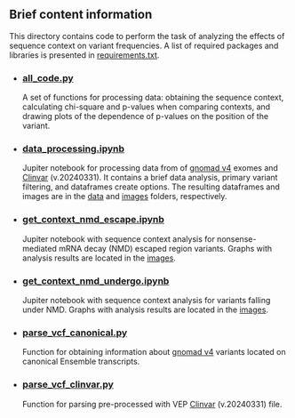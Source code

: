 ## Brief content information
This directory contains code to perform the task of analyzing the effects of sequence context on variant frequencies. A list of required packages and libraries is presented in [requirements.txt](requirements.txt).

* ### [all_code.py](all_code.py)
  A set of functions for processing data: obtaining the sequence context, calculating chi-square and p-values when comparing contexts, and drawing plots of the dependence of p-values on the position of the variant.

  
* ### [data_processing.ipynb](data_processing.ipynb)  
  Jupiter notebook for processing data from of [gnomad v4](https://gnomad.broadinstitute.org/downloads#v4) exomes and [Clinvar](https://ftp.ncbi.nlm.nih.gov/pub/clinvar/vcf_GRCh38/) (v.20240331). It contains a brief data analysis, primary variant filtering, and dataframes create options. The resulting dataframes and images are in the [data](data) and [images](images) folders, respectively.

  
* ### [get_context_nmd_escape.ipynb](get_context_nmd_escape.ipynb)  
  Jupiter notebook with sequence context analysis for nonsense-mediated mRNA decay (NMD) escaped region variants. Graphs with analysis results are located in the [images](images). 

  
* ### [get_context_nmd_undergo.ipynb](get_context_nmd_undergo.ipynb)  
  Jupiter notebook with sequence context analysis for variants falling under NMD. Graphs with analysis results are located in the [images](images).  

  
* ### [parse_vcf_canonical.py](parse_vcf_canonical.py)  
  Function for obtaining information about [gnomad v4](https://gnomad.broadinstitute.org/downloads#v4) variants located on canonical Ensemble transcripts.

  
* ### [parse_vcf_clinvar.py](parse_vcf_clinvar.py)  
  Function for parsing pre-processed with VEP [Clinvar](https://ftp.ncbi.nlm.nih.gov/pub/clinvar/vcf_GRCh38/) (v.20240331) file.
